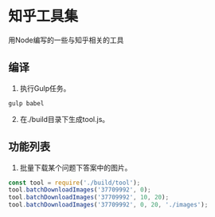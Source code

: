 # 知乎工具集

用Node编写的一些与知乎相关的工具

## 编译

1. 执行Gulp任务。
```
gulp babel
```

2. 在./build目录下生成tool.js。

## 功能列表

1. 批量下载某个问题下答案中的图片。
```javascript
const tool = require('./build/tool');
tool.batchDownloadImages('37709992', 0);
tool.batchDownloadImages('37709992', 10, 20);
tool.batchDownloadImages('37709992', 0, 20, './images');
```
